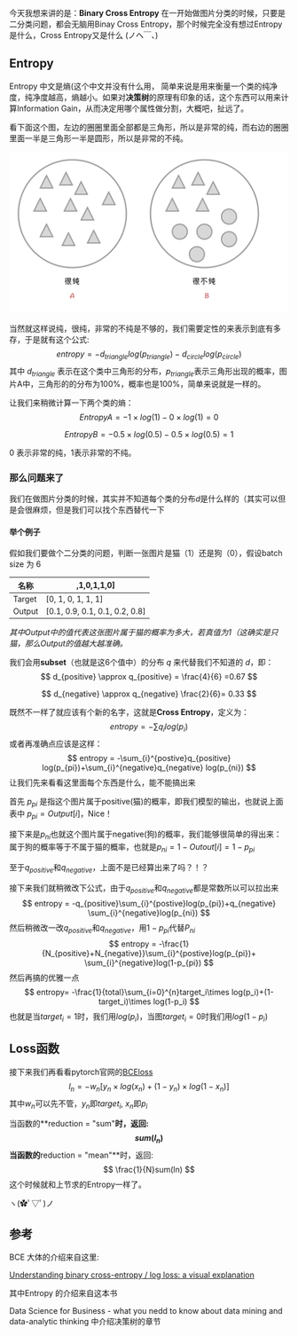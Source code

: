 今天我想来讲的是：**Binary Cross Entropy**
在一开始做图片分类的时候，只要是二分类问题，都会无脑用Binay Cross Entropy，那个时候完全没有想过Entropy是什么，Cross Entropy又是什么 (ノへ￣、)

## Entropy
Entropy 中文是熵(这个中文并没有什么用， 简单来说是用来衡量一个类的纯净度，纯净度越高，熵越小。如果对**决策树**的原理有印象的话，这个东西可以用来计算Information Gain，从而决定用哪个属性做分割，大概吧，扯远了。

看下面这个图，左边的圈圈里面全部都是三角形，所以是非常的纯，而右边的圈圈里面一半是三角形一半是圆形，所以是非常的不纯。

![Entropy示意图](image/WX20200618-150600@2x.png)



当然就这样说纯，很纯，非常的不纯是不够的，我们需要定性的来表示到底有多存，于是就有这个公式:
$$
entropy = - d_{triangle} log(p_{triangle}) - d_{circle} log(p_{circle})
$$
其中 $d_{triangle}$ 表示在这个类中三角形的分布，$p_{triangle}$表示三角形出现的概率，图片A中，三角形的的分布为$100\%$，概率也是100%，简单来说就是一样的。

让我们来稍微计算一下两个类的熵：
$$
EntropyA = - 1 \times log(1)- 0 \times log(1) = 0
$$

$$
EntropyB = -0.5 \times log(0.5)-0.5 \times log(0.5)=1
$$

0 表示非常的纯，1表示非常的不纯。

### 那么问题来了

我们在做图片分类的时候，其实并不知道每个类的分布$d$是什么样的（其实可以但是会很麻烦，但是我们可以找个东西替代一下

#### 举个例子

假如我们要做个二分类的问题，判断一张图片是猫（1）还是狗（0），假设batch size 为 6

| 名称   | ,1,0,1,1,0]                    |
| ------ | ------------------------------ |
| Target | [0, 1, 0, 1, 1, 1]             |
| Output | [0.1, 0.9, 0.1, 0.1, 0.2, 0.8] |

*其中Output中的值代表这张图片属于猫的概率为多大，若真值为1（这确实是只猫，那么Output的值越大越准确。*

我们会用**subset**（也就是这6个值中）的分布 $q$ 来代替我们不知道的 $d$，即：
$$
d_{positive} \approx q_{positive} = \frac{4}{6} =0.67
$$

$$
d_{negative} \approx q_{negative} \frac{2}{6}= 0.33
$$

既然不一样了就应该有个新的名字，这就是**Cross Entropy**，定义为：
$$
entropy = -\sum{q_ilog(p_i)}
$$
或者再准确点应该是这样：
$$
entropy = -\sum_{i}^{postive}q_{positive} log(p_{pi})+\sum_{i}^{negative}q_{negative} log(p_{ni})
$$
让我们先来看看这里面每个东西是什么，能不能搞出来

首先 $p_{pi}$ 是指这个图片属于positive(猫)的概率，即我们模型的输出，也就说上面表中 $p_{pi}=Output[i]$，Nice！

接下来是$p_{ni}$也就这个图片属于negative(狗)的概率，我们能够很简单的得出来：属于狗的概率等于不属于猫的概率，也就是$p_{ni}=1-Outout[i]=1-p_{pi}$

至于$q_{positive}$和$q_{negative}$，上面不是已经算出来了吗？！？

接下来我们就稍微改下公式，由于$q_{positive}$和$q_{negative}$都是常数所以可以拉出来
$$
entropy = -q_{positive}\sum_{i}^{postive}log(p_{pi})+q_{negative} \sum_{i}^{negative}log(p_{ni})
$$
然后稍微改一改$q_{positive}$和$q_{negative}$，用$1-p_{pi}$代替$P_{ni}$
$$
entropy = -\frac{1}{N_{positive}+N_{negative}}\sum_{i}^{postive}log(p_{pi})+ \sum_{i}^{negative}log(1-p_{pi})
$$
然后再搞的优雅一点
$$
entropy= -\frac{1}{total}\sum_{i=0}^{n}target_i\times log(p_i)+(1-target_i)\times log(1-p_i)
$$
也就是当$target_i = 1$时，我们用$log(p_i)$，当图$target_i =0$时我们用$log(1-p_i)$

## Loss函数

接下来我们再看看pytorch官网的[BCEloss](https://pytorch.org/docs/stable/nn.html#torch.nn.BCELoss)
$$
l_n = -w_n[y_n \times log(x_n) + (1-y_n) \times log(1-x_n)]
$$
其中$w_n$可以先不管，$y_n$即$target_i$, $x_n$即$p_i$

当函数的**reduction = "sum"**时，返回:
$$
sum(l_n)
$$
当函数的**reduction = "mean"**时，返回:
$$
\frac{1}{N}sum(ln)
$$
这个时候就和上节求的Entropy一样了。

ヽ(✿ﾟ▽ﾟ)ノ





## 参考

BCE 大体的介绍来自这里:

[Understanding binary cross-entropy / log loss: a visual explanation](https://towardsdatascience.com/understanding-binary-cross-entropy-log-loss-a-visual-explanation-a3ac6025181a)

其中Entropy 的介绍来自这本书

Data Science for Business -  what you nedd to know about data mining and data-analytic thinking 中介绍决策树的章节













